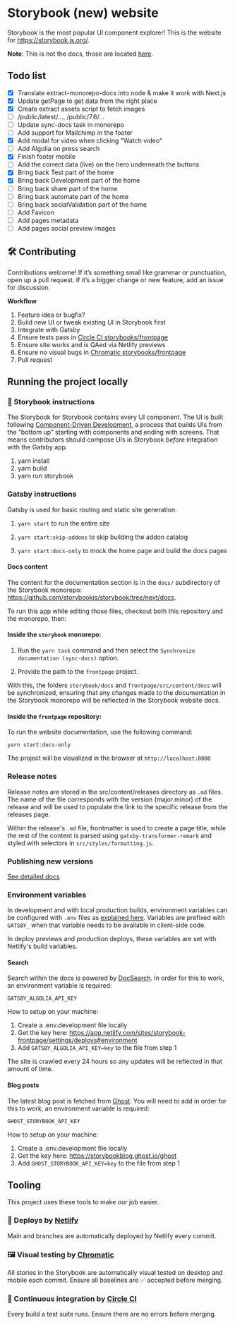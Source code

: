 # Storybook (new) website

Storybook is the most popular UI component explorer! This is the website for https://storybook.js.org/.

**Note**: This is not the docs, those are located [here](https://github.com/storybooks/storybook/tree/next/docs).

## Todo list

- [x] Translate extract-monorepo-docs into node & make it work with Next.js
- [x] Update getPage to get data from the right place
- [x] Create extract assets script to fetch images
- [ ] /public/latest/..., /public/7.6/...
- [ ] Update sync-docs task in monorepo
- [ ] Add support for Mailchimp in the footer
- [x] Add modal for video when clicking "Watch video"
- [ ] Add Algolia on press search
- [x] Finish footer mobile
- [ ] Add the correct data (live) on the hero underneath the buttons
- [x] Bring back Test part of the home
- [x] Bring back Development part of the home
- [ ] Bring back share part of the home
- [ ] Bring back automate part of the home
- [ ] Bring back socialValidation part of the home
- [ ] Add Favicon
- [ ] Add pages metadata
- [ ] Add pages social preview images

## 🛠 Contributing

Contributions welcome! If it’s something small like grammar or punctuation, open up a pull request. If it’s a bigger change or new feature, add an issue for discussion.

**Workflow**

1. Feature idea or bugfix?
2. Build new UI or tweak existing UI in Storybook first
3. Integrate with Gatsby
4. Ensure tests pass in [Circle CI storybooks/frontpage](https://circleci.com/gh/storybooks/frontpage)
5. Ensure site works and is QAed via Netlify previews
6. Ensure no visual bugs in [Chromatic storybooks/frontpage](https://www.chromatic.com/builds?appId=5be26744d2f6250024a9117d)
7. Pull request

## Running the project locally

### 📕 Storybook instructions

The Storybook for Storybook contains every UI component. The UI is built following [Component-Driven Development](https://blog.hichroma.com/component-driven-development-ce1109d56c8e), a process that builds UIs from the “bottom up” starting with components and ending with screens. That means contributors should compose UIs in Storybook _before_ integration with the Gatsby app.

1. yarn install
2. yarn build
3. yarn run storybook

### Gatsby instructions

Gatsby is used for basic routing and static site generation.

1. `yarn start` to run the entire site

2. `yarn start:skip-addons` to skip building the addon catalog

3. `yarn start:docs-only` to mock the home page and build the docs pages

#### Docs content

The content for the documentation section is in the `docs/` subdirectory of the Storybook monorepo: https://github.com/storybookjs/storybook/tree/next/docs.

To run this app while editing those files, checkout both this repository and the monorepo, then:

#### Inside the `storybook` monorepo:

1. Run the `yarn task` command and then select the `Synchronize documentation (sync-docs)` option.

2. Provide the path to the `frontpage` project.

With this, the folders `storybook/docs` and `frontpage/src/content/docs` will be synchronized, ensuring that any changes made to the documentation in the Storybook monorepo will be reflected in the Storybook website docs.

#### Inside the `frontpage` repository:

To run the website documentation, use the following command:

```
yarn start:docs-only
```

The project will be visualized in the browser at `http://localhost:8000`

### Release notes

Release notes are stored in the src/content/releases directory as `.md` files. The name of the file corresponds with the version (major.minor) of the release and will be used to populate the link to the specific release from the releases page.

Within the release's `.md` file, frontmatter is used to create a page title, while the rest of the content is parsed using `gatsby-transformer-remark` and styled with selectors in `src/styles/formatting.js`.

### Publishing new versions

[See detailed docs](docs/versioning.md)

### Environment variables

In development and with local production builds, environment variables can be configured with `.env` files as [explained here](https://www.gatsbyjs.com/docs/environment-variables/#client-side-javascript). Variables are prefixed with `GATSBY_` when that variable needs to be available in client-side code.

In deploy previews and production deploys, these variables are set with Netlify's build variables.

#### Search

Search within the docs is powered by [DocSearch](https://docsearch.algolia.com/). In order for this to work, an environment variable is required:

`GATSBY_ALGOLIA_API_KEY`

How to setup on your machine:

1. Create a .env.development file locally
2. Get the key here: https://app.netlify.com/sites/storybook-frontpage/settings/deploys#environment
3. Add `GATSBY_ALGOLIA_API_KEY=key` to the file from step 1

The site is crawled every 24 hours so any updates will be reflected in that amount of time.

#### Blog posts

The latest blog post is fetched from [Ghost](https://ghost.org). You will need to add in order for this to work, an environment variable is required:

`GHOST_STORYBOOK_API_KEY`

How to setup on your machine:

1. Create a .env.development file locally
2. Get the key here: https://storybookblog.ghost.io/ghost
3. Add `GHOST_STORYBOOK_API_KEY=key` to the file from step 1

## Tooling

This project uses these tools to make our job easier.

### 💫 Deploys by [Netlify](https://netlify.com)

Main and branches are automatically deployed by Netlify every commit.

### 🖼 Visual testing by [Chromatic](https://www.chromatic.com/library?appId=5be26744d2f6250024a9117d)

All stories in the Storybook are automatically visual tested on desktop and mobile each commit. Ensure all baselines are ✅ accepted before merging.

### 🚦 Continuous integration by [Circle CI](https://circleci.com/gh/storybookjs/frontpage)

Every build a test suite runs. Ensure there are no errors before merging.
